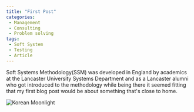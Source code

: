 ```yaml
---
title: "First Post"
categories:
 - Management
 - Consulting
 - Problem solving
tags:
 - Soft System
 - Testing
 - Article
---
```


Soft Systems Methodology(SSM) was developed in England by academics at the Lancaster University Systems Department and as a Lancaster alumni who got introduced to the methodology while being there it seemed fitting that my first blog post would be about something that's close to home.

![Korean Moonlight](/assets/images/SSM_Background.jpg "Sensing a summer breeze")